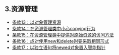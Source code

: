 ## 3.资源管理
* [条款13：以对象管理资源]()
* [条款14：在资源管理类中小心copying行为]()
* [条款15：在资源管理类中提供对原始资源的访问方法]()
* [条款16：成对使用new和delete时要采取相同形式]()
* [条款17：以独立语句将newed对象置入智能指针]()
